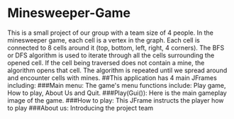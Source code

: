 # Minesweeper-Game
This is a small project of our group with a team size of 4 people.
In the minesweeper game, each cell is a vertex in the graph. Each cell is connected to 8 cells around it (top, bottom, left, right, 4 corners). The BFS or DFS algorithm is used to iterate through all the cells surrounding the opened cell. If the cell being traversed does not contain a mine, the algorithm opens that cell. The algorithm is repeated until we spread around and encounter cells with mines.
  ##This application has 4 main JFrames including:
  ###Main menu:
  The game's menu functions include: Play game, How to play, About Us and Quit.
  ###Play(Gui()):
  Here is the main gameplay image of the game.
  ###How to play:
  This JFrame instructs the player how to play
  ###About us:
  Introducing the project team
